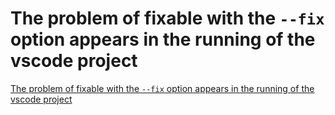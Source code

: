 # The problem of fixable with the `--fix` option appears in the running of the vscode project
[The problem of fixable with the `--fix` option appears in the running of the vscode project](https://aiwithcloud.com/2022/09/19/the_problem_of_fixable_with_the___fix_option_appears_in_the_running_of_the_vscode_project/)